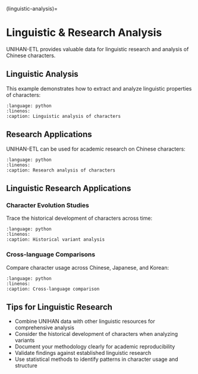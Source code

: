 (linguistic-analysis)=

# Linguistic & Research Analysis

UNIHAN-ETL provides valuable data for linguistic research and analysis of Chinese characters.

## Linguistic Analysis

This example demonstrates how to extract and analyze linguistic properties of characters:

```{literalinclude} ../../tests/examples/test_linguistic_analysis.py
:language: python
:linenos:
:caption: Linguistic analysis of characters
```

## Research Applications

UNIHAN-ETL can be used for academic research on Chinese characters:

```{literalinclude} ../../tests/examples/test_research_analysis.py
:language: python
:linenos:
:caption: Research analysis of characters
```

## Linguistic Research Applications

### Character Evolution Studies

Trace the historical development of characters across time:

```{literalinclude} ../../tests/examples/test_historical_variants.py
:language: python
:linenos:
:caption: Historical variant analysis
```

### Cross-language Comparisons

Compare character usage across Chinese, Japanese, and Korean:

```{literalinclude} ../../tests/examples/test_cross_language_comparison.py
:language: python
:linenos:
:caption: Cross-language comparison
```

## Tips for Linguistic Research

- Combine UNIHAN data with other linguistic resources for comprehensive analysis
- Consider the historical development of characters when analyzing variants
- Document your methodology clearly for academic reproducibility
- Validate findings against established linguistic research
- Use statistical methods to identify patterns in character usage and structure
